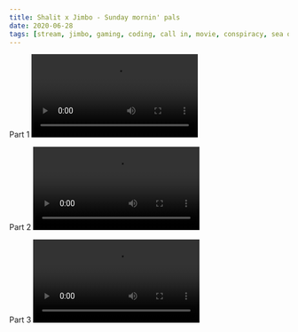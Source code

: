 ```yaml
---
title: Shalit x Jimbo - Sunday mornin' pals
date: 2020-06-28
tags: [stream, jimbo, gaming, coding, call in, movie, conspiracy, sea of theives]
---
```

Part 1
<video class="js-player" playsinline controls data-poster="https://archive.org/download/shalit_archive/shalit_archive.thumbs/Shalit%20x%20Jimbo%20-%20Sunday%20mornin%27%20pals%202020-06-28%2013_15-Shalit_008461.jpg">
  <source src="https://archive.org/download/shalit_archive/Shalit%20x%20Jimbo%20-%20Sunday%20mornin%27%20pals%202020-06-28%2013_15-Shalit.mp4" type="video/mp4" size="1080"/>
  <source src="https://archive.org/download/shalit_archive/Shalit/360P/Shalit%20x%20Jimbo%20-%20Sunday%20mornin%27%20pals%202020-06-28%2013_15-Shalit.mp4_360.mp4" type="video/mp4" size="360"/>
</video>

Part 2
<video class="js-player" playsinline controls data-poster="https://archive.org/download/shalit_archive/shalit_archive.thumbs/Shalit%20x%20Jimbo%20-%20Sunday%20mornin%27%20pals%202020-06-28%2015_50-Shalit_000001.jpg">
  <source src="https://archive.org/download/shalit_archive/Shalit%20x%20Jimbo%20-%20Sunday%20mornin%27%20pals%202020-06-28%2015_50-Shalit.mp4" type="video/mp4" size="1080"/>
  <source src="https://archive.org/download/shalit_archive/Shalit/360P/Shalit%20x%20Jimbo%20-%20Sunday%20mornin%27%20pals%202020-06-28%2015_50-Shalit.mp4_360.mp4" type="video/mp4" size="360"/>
</video>

Part 3
<video class="js-player" playsinline controls data-poster="https://archive.org/download/shalit_archive/shalit_archive.thumbs/Shalit%20x%20Jimbo%20-%20Sunday%20mornin%27%20pals%202020-06-28%2015_55-Shalit_000001.jpg">
  <source src="https://archive.org/download/shalit_archive/Shalit%20x%20Jimbo%20-%20Sunday%20mornin%27%20pals%202020-06-28%2015_55-Shalit.mp4" type="video/mp4" size="1080"/>
  <source src="https://archive.org/download/shalit_archive/Shalit/360P/Shalit%20x%20Jimbo%20-%20Sunday%20mornin%27%20pals%202020-06-28%2015_55-Shalit.mp4_360.mp4" type="video/mp4" size="360"/>
</video>
